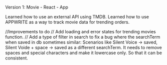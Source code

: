 Version 1: Movie - React - App

Learned how to use an external API using TMDB.
Learned how to use APPWRITE as a way to track movie data for trending orders.

//Improvements to do
// Add loading and error states for trending movies function.
// Add a type of filter in search to fix a bug where the searchTerm when saved in db sometimes similar: Scenarios like Silent Voice -> saved, Silent Voide + space -> saved as a different searchTerm. It needs to remove spaces and special characters and make it lowercase only. So that it can be consistent.